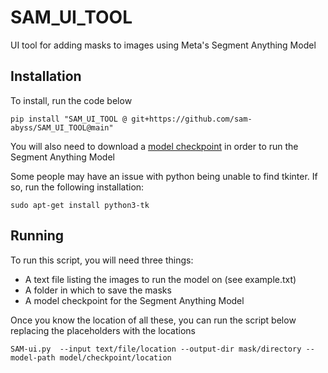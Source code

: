 # SAM_UI_TOOL
UI tool for adding masks to images using Meta's Segment Anything Model

## Installation
To install, run the code below

`pip install "SAM_UI_TOOL @ git+https://github.com/sam-abyss/SAM_UI_TOOL@main"`

You will also need to download a [model checkpoint](https://github.com/facebookresearch/segment-anything#model-checkpoints) in order to run the Segment Anything Model

Some people may have an issue with python being unable to find tkinter. If so, run the following installation:

`sudo apt-get install python3-tk`

## Running
To run this script, you will need three things:

- A text file listing the images to run the model on (see example.txt)
- A folder in which to save the masks
- A model checkpoint for the Segment Anything Model

Once you know the location of all these, you can run the script below replacing the placeholders with the locations

`SAM-ui.py  --input text/file/location --output-dir mask/directory --model-path model/checkpoint/location`
